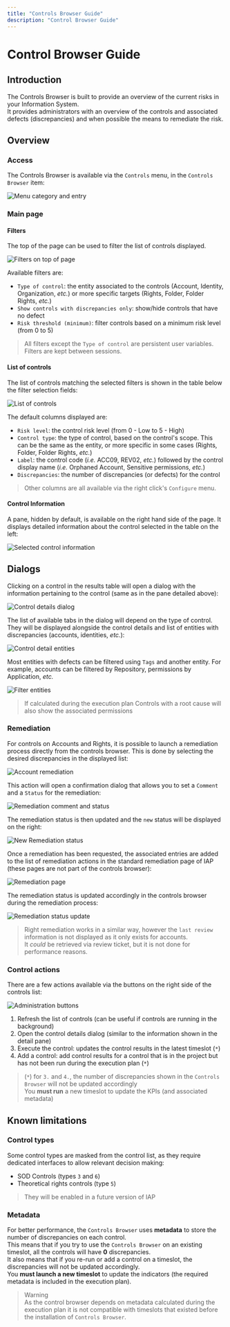 ```yaml
---
title: "Controls Browser Guide"
description: "Control Browser Guide"
---
```


# Control Browser Guide

## Introduction

The Controls Browser is built to provide an overview of the current risks in your Information System.  
It provides administrators with an overview of the controls and associated defects (discrepancies) and when possible the means to remediate the risk.  

## Overview

### Access

The Controls Browser is available via the `Controls` menu, in the `Controls Browser` item:

![Menu category and entry](./media/bwcb_menu_entry.png "Controls Browser menu entry")

### Main page

#### Filters

The top of the page can be used to filter the list of controls displayed.  

![Filters on top of page](./media/bwcb_home_filters.png "Filters on top of page")

Available filters are:  

- `Type of control`: the entity associated to the controls (Account, Identity, Organization, _etc._) or more specific targets (Rights, Folder, Folder Rights, _etc._)
- `Show controls with discrepancies only`: show/hide controls that have no defect
- `Risk threshold (minimum)`: filter controls based on a minimum risk level (from 0 to 5)

> All filters except the `Type of control` are persistent user variables. Filters are kept between sessions.  

#### List of controls

The list of controls matching the selected filters is shown in the table below the filter selection fields:  

![List of controls](./media/bwcb_home_results.png "List of controls")

The default columns displayed are:  

- `Risk level`: the control risk level (from 0 - Low to 5 - High)
- `Control type`: the type of control, based on the control's scope. This can be the same as the entity, or more specific in some cases (Rights, Folder, Folder Rights, _etc._)
- `Label`: the control code (_i.e._ ACC09, REV02, _etc._) followed by the control display name (_i.e._ Orphaned Account, Sensitive permissions, _etc._)
- `Discrepancies`: the number of discrepancies (or defects) for the control

> Other columns are all available via the right click's `Configure` menu.  

#### Control Information

A pane, hidden by default, is available on the right hand side of the page. It displays detailed information about the control selected in the table on the left:  

![Selected control information](./media/bwcb_dock.png "Selected control information")

## Dialogs

Clicking on a control in the results table will open a dialog with the information pertaining to the control (same as in the pane detailed above):  

![Control details dialog](./media/bwcb_dialog.png "Control details dialog")

The list of available tabs in the dialog will depend on the type of control. They will be displayed alongside the control details and list of entities with discrepancies (accounts, identities, _etc._):  

![Control detail entities](./media/bwcb_dialog_details.png "Control detail entities")  

Most entities with defects can be filtered using `Tags` and another entity. For example, accounts can be filtered by Repository, permissions by Application, _etc._  

![Filter entities](./media/bwcb_dialog_filters.png "Filter entities")

> If calculated during the execution plan Controls with a root cause will also show the associated permissions

### Remediation

For controls on Accounts and Rights, it is possible to launch a remediation process directly from the controls browser. This is done by selecting the desired discrepancies in the displayed list:  

![Account remediation](./media/bwcb_remediations_select.png "Account remediation")

This action will open a confirmation dialog that allows you to set a `Comment` and a `Status` for the remediation:  

![Remediation comment and status](./media/bwcb_remediations_dialog.png)  

The remediation status is then updated and the `new` status will be displayed on the right:  

![New Remediation status](./media/bwcb_new_remediation_status.png "New remediation status shown in the accounts list")

Once a remediation has been requested, the associated entries are added to the list of remediation actions in the standard remediation page of IAP (these pages are not part of the controls browser):  

![Remediation page](./media/remediations_added_from_bwcb.png "Remediation page")

The remediation status is updated accordingly in the controls browser during the remediation process:  

![Remediation status update](./media/bwcb_remediations_progress.png "Remediation status update")

> Right remediation works in a similar way, however the `last review` information is not displayed as it only exists for accounts.  
> It _could_ be retrieved via review ticket, but it is not done for performance reasons.  

### Control actions

There are a few actions available via the buttons on the right side of the controls list:  

![Administration buttons](./media/bwcb_admin_buttons.png "Administration buttons")

1. Refresh the list of controls (can be useful if controls are running in the background)
2. Open the control details dialog (similar to the information shown in the detail pane)
3. Execute the control: updates the control results in the latest timeslot (`*`)
4. Add a control: add control results for a control that is in the project but has not been run during the execution plan (`*`)

> (`*`) for `3.` and `4.`, the number of discrepancies shown in the `Controls Browser` will not be updated accordingly  
> You **must run** a new timeslot to update the KPIs (and associated metadata)

## Known limitations

### Control types

Some control types are masked from the control list, as they require dedicated interfaces to allow relevant decision making:  

- SOD Controls (types `3` and `6`)
- Theoretical rights controls (type `5`)

> They will be enabled in a future version of IAP

### Metadata

For better performance, the `Controls Browser` uses **metadata** to store the number of discrepancies on each control.  
This means that if you try to use the `Controls Browser` on an existing timeslot, all the controls will have **0** discrepancies.  
It also means that if you re-run or add a control on a timeslot, the discrepancies will not be updated accordingly.  
You **must launch a new timeslot** to update the indicators (the required metadata is included in the execution plan).  

> Warning  
> As the control browser depends on metadata calculated during the execution plan it is not compatible with timeslots that existed before the installation of `Controls Browser`.  

